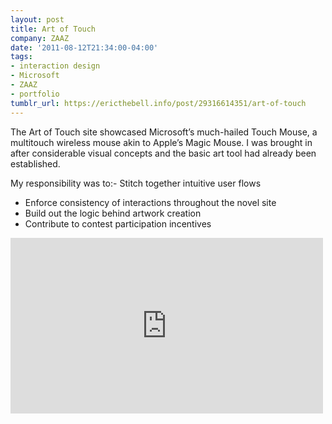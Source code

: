 ```yaml
---
layout: post
title: Art of Touch
company: ZAAZ
date: '2011-08-12T21:34:00-04:00'
tags:
- interaction design
- Microsoft
- ZAAZ
- portfolio
tumblr_url: https://ericthebell.info/post/29316614351/art-of-touch
---
```

The Art of Touch site showcased Microsoft’s much-hailed Touch Mouse, a multitouch wireless mouse akin to Apple’s Magic Mouse. I was brought in after considerable visual concepts and the basic art tool had already been established.

My responsibility was to:- Stitch together intuitive user flows
- Enforce consistency of interactions throughout the novel site
- Build out the logic behind artwork creation
- Contribute to contest participation incentives

<iframe frameborder="0" height="281" src="http://player.vimeo.com/video/33814503" width="500"></iframe>

